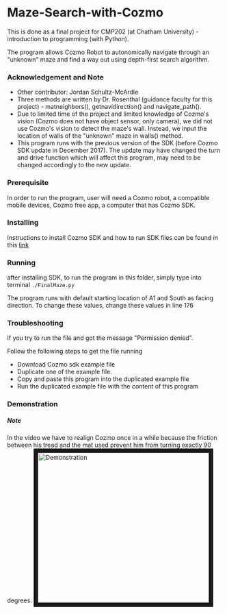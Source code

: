 # Maze-Search-with-Cozmo
This is done as a final project for CMP202 (at Chatham University) - introduction to programming (with Python). 

The program allows Cozmo Robot to autonomically navigate through an "unknown" maze and find a way out using depth-first search algorithm.

### Acknowledgement and Note
- Other contributor: Jordan Schultz-McArdle 
- Three methods are written by Dr. Rosenthal (guidance faculty for this project) - matneighbors(), getnavidirection() and navigate_path().
- Due to limited time of the project and limited knowledge of Cozmo's vision (Cozmo does not have object sensor, only camera), we did not use Cozmo's vision to detect the maze's wall. Instead, we input the location of walls of the "unknown" maze in walls() method.
- This program runs with the previous version of the SDK (before Cozmo SDK update in December 2017). The update may have changed the turn and drive function which will affect this program, may need to be changed accordingly to the new update.

### Prerequisite
In order to run the program, user will need a Cozmo robot, a compatible mobile devices, Cozmo free app, a computer that has Cozmo SDK.

### Installing
Instructions to install Cozmo SDK and how to run SDK files can be found in this [link](http://cozmosdk.anki.com/docs/install-macos.html)

### Running
after installing SDK, to run the program in this folder, simply type into terminal
`./FinalMaze.py` 

The program runs with default starting location of A1 and South as facing direction. To change these values, change these values in line 176

### Troubleshooting
If you try to run the file and got the message "Permission denied".

Follow the following steps to get the file running
- Download Cozmo sdk example file
- Duplicate one of the example file. 
- Copy and paste this program into the duplicated example file
- Run the duplicated example file with the content of this program

### Demonstration
##### Note
In the video we have to realign Cozmo once in a while because the friction between his tread and the mat used prevent him from turning exactly 90 degrees.
<a href="http://www.youtube.com/watch?feature=player_embedded&v=ZvaAH_TXjbk
" target="_blank"><img src="http://img.youtube.com/vi/ZvaAH_TXjbk/0.jpg" 
alt="Demonstration" width="400" height="350" border="10" /></a>
